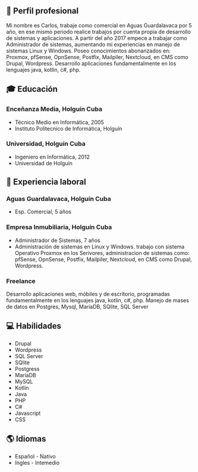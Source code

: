 ## 💼 Perfil profesional
Mi nombre es Carlos, trabaje como comercial en Aguas Guardalavaca por 5 año, en ese mismo periodo realice trabajos por cuenta propia de desarrollo de sistemas y aplicaciones. A partir del año 2017 empece a trabajar como Administrador de sistemas, aumentando mi experiencias en manejo de sistemas Linux y Windows. Poseo conocimientos abonanzados en: Proxmox, pfSense, OpnSense, Postfix, Mailpiler, Nextcloud, en CMS como Drupal, Wordpress. Desarrollo aplicaciones fundamentalmente en los lenguajes java, kotlin, c#, php.

## 🎓 Educación

### Enceñanza Media, Holguín Cuba
- Técnico Medio en Informática, 2005
- Instituto Politecnico de Informática, Holguín

### Universidad, Holguín Cuba
- Ingeniero en Informática, 2012
- Universidad de Holguín

## 💼 Experiencia laboral

### Aguas Guardalavaca, Holguín Cuba
- Esp. Comercial, 5 años

### Empresa Inmubiliaria, Holguín Cuba
- Administrador de Sistemas, 7 años
- Administración de sistemas en Linux y Windows. trabajo con sistema Operativo Proxmox en los Serivores, administracion de sistemas como: pfSense, OpnSense, Postfix, Mailpiler, Nextcloud, en CMS como Drupal, Wordpress.

### Freelance
Desarrollo aplicaciones web, móbiles y de escritorio, programadas fundamentalmente en los lenguajes java, kotlin, c#, php. Manejo de mases de datos en Postgres, Mysql, MariaDB, SQlite, SQL Server

## 💻 Habilidades

- Drupal
- Wordpress
- SQL Server
- SQlite
- Postgress
- MariaDB
- MySQL
- Kotlin
- Java
- PHP
- C#
- Javascript
- CSS

## 🌎 Idiomas

- Español - Nativo
- Ingles - Intemedio
